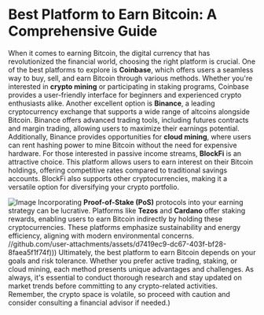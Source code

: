 # Best Platform to Earn Bitcoin: A Comprehensive Guide
When it comes to earning Bitcoin, the digital currency that has revolutionized the financial world, choosing the right platform is crucial. One of the best platforms to explore is **Coinbase**, which offers users a seamless way to buy, sell, and earn Bitcoin through various methods. Whether you're interested in **crypto mining** or participating in staking programs, Coinbase provides a user-friendly interface for beginners and experienced crypto enthusiasts alike.
Another excellent option is **Binance**, a leading cryptocurrency exchange that supports a wide range of altcoins alongside Bitcoin. Binance offers advanced trading tools, including futures contracts and margin trading, allowing users to maximize their earnings potential. Additionally, Binance provides opportunities for **cloud mining**, where users can rent hashing power to mine Bitcoin without the need for expensive hardware.
For those interested in passive income streams, **BlockFi** is an attractive choice. This platform allows users to earn interest on their Bitcoin holdings, offering competitive rates compared to traditional savings accounts. BlockFi also supports other cryptocurrencies, making it a versatile option for diversifying your crypto portfolio.

![Image](https://github.com/user-attachments/assets/d7419ec9-dc67-403f-bf28-8faea5f1f74f)
Incorporating **Proof-of-Stake (PoS)** protocols into your earning strategy can be lucrative. Platforms like **Tezos** and **Cardano** offer staking rewards, enabling users to earn Bitcoin indirectly by holding these cryptocurrencies. These platforms emphasize sustainability and energy efficiency, aligning with modern environmental concerns.
 //github.com/user-attachments/assets/d7419ec9-dc67-403f-bf28-8faea5f1f74f)))
Ultimately, the best platform to earn Bitcoin depends on your goals and risk tolerance. Whether you prefer active trading, staking, or cloud mining, each method presents unique advantages and challenges. As always, it's essential to conduct thorough research and stay updated on market trends before committing to any crypto-related activities. Remember, the crypto space is volatile, so proceed with caution and consider consulting a financial advisor if needed.)
